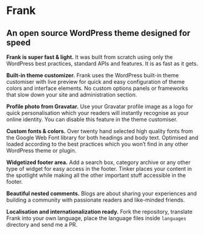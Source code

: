 # Frank
An open source WordPress theme designed for speed
---

**Frank is super fast & light.** It was built from scratch using only the WordPress best practices, standard APIs and features. It is as fast as it gets.

**Built-in theme customizer.** Frank uses the WordPress built-in theme customiser with live preview for quick and easy configuration of theme colors and interface elements. No custom options panels or frameworks that slow down your site and administration section.

**Profile photo from Gravatar.** Use your Gravatar profile image as a logo for quick personalisation which your readers will instantly recognise as your online identity. You can disable this feature in the theme customiser.

**Custom fonts & colors.** Over twenty hand selected high quality fonts from the Google Web Font library for both headings and body text. Optimised and loaded according to the best practices which you won’t find in any other WordPress theme or plugin.

**Widgetized footer area.** Add a search box, category archive or any other type of widget for easy access in the footer. Tinker places your content in the spotlight while making all the other important stuff accessible in the footer.

**Beautiful nested comments.** Blogs are about sharing your experiences and building a community with passionate readers and like-minded friends.

**Localisation and internationalization ready.** Fork the repository, translate Frank into your own language, place the language files inside `languages` directory and send me a PR.

